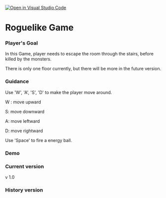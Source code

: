 [![Open in Visual Studio Code](https://classroom.github.com/assets/open-in-vscode-f059dc9a6f8d3a56e377f745f24479a46679e63a5d9fe6f495e02850cd0d8118.svg)](https://classroom.github.com/online_ide?assignment_repo_id=6245343&assignment_repo_type=AssignmentRepo)

# Roguelike Game

### Player's Goal

In this Game, player needs to escape the room through the stairs, before killed by the monsters.

There is only one floor currently, but there will be more in the future version. 



### Guidance

Use 'W', 'A', 'S', 'D' to make the player move around.

W : move upward

S: move downward

A: move leftward

D: move rightward

Use 'Space' to fire a energy ball.   



### Demo



### Current version 

v 1.0



### History version 

